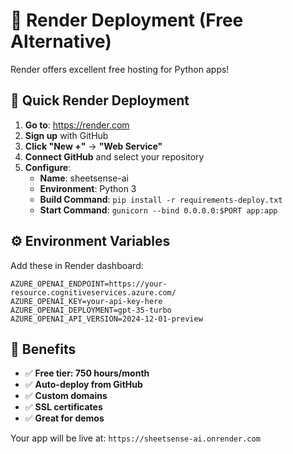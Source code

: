 # 🎨 Render Deployment (Free Alternative)

Render offers excellent free hosting for Python apps!

## 🚀 Quick Render Deployment

1. **Go to**: https://render.com
2. **Sign up** with GitHub
3. **Click "New +"** → **"Web Service"**
4. **Connect GitHub** and select your repository
5. **Configure**:
   - **Name**: sheetsense-ai
   - **Environment**: Python 3
   - **Build Command**: `pip install -r requirements-deploy.txt`
   - **Start Command**: `gunicorn --bind 0.0.0.0:$PORT app:app`

## ⚙️ Environment Variables

Add these in Render dashboard:

```
AZURE_OPENAI_ENDPOINT=https://your-resource.cognitiveservices.azure.com/
AZURE_OPENAI_KEY=your-api-key-here
AZURE_OPENAI_DEPLOYMENT=gpt-35-turbo
AZURE_OPENAI_API_VERSION=2024-12-01-preview
```

## 🎯 Benefits

- ✅ **Free tier: 750 hours/month**
- ✅ **Auto-deploy from GitHub**
- ✅ **Custom domains**
- ✅ **SSL certificates**
- ✅ **Great for demos**

Your app will be live at: `https://sheetsense-ai.onrender.com`